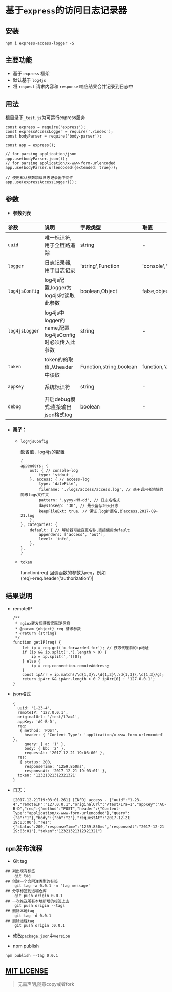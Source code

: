 
# 基于`express`的访问日志记录器

## 安装

```
npm i express-access-logger -S 
```

## 主要功能
- 基于 `express` 框架
- 默认基于 `log4js` 
- 将 `request` 请求内容和 `response` 响应结果合并记录到日志中

## 用法

根目录下`_test.js`为可运行express服务
		
```
const express = require('express');
const expressAccessLogger = require('./index');
const bodyParser = require('body-parser');
	
const app = express();
	
// for parsing application/json
app.use(bodyParser.json()); 
// for parsing application/x-www-form-urlencoded
app.use(bodyParser.urlencoded({extended: true})); 
	
// 使用默认参数加载日志记录器中间件
app.use(expressAccessLogger()); 
```

## 参数

- #### 参数列表

|参数|说明|字段类型|取值|默认值|
|:---|:---|:---|:---|:---|
|`uuid`|唯一标识符,用于全链路追踪|string|-|uuid|
|`logger`|日志记录器,用于日志记录|'string',Function|'console','log4js',function|console.log|
|`log4jsConfig `|log4js配置,logger为log4js时读取此参数|boolean,Object|false,object|false|
|`log4jsLogger`|log4js中logger的name,配置log4jsConfig时必须传入此参数|string|-|access|
|`token `|token的的取值,从header中读取|Function,string,boolean|function,'authorization',false|authorization|
|`appKey`|系统标识符|string|-|DEFAULT-APP|
|`debug`|开启debug模式:直接输出json格式log|boolean|-|true|

- #### 栗子：

	- `log4jsConfig`
	
		缺省值，log4js的配置
		
		```
		{
        appenders: {
            out: { // console-log
                type: 'stdout',
            }, access: { // access-log
                type: 'dateFile',
                filename: './logs/access/access.log', // 基于调用者地址的同级logs文件夹
                pattern: '.yyyy-MM-dd', // 日志名格式
                daysToKeep: '30', // 最长留存30天日志
                keepFileExt: true, // 保证.log扩展名,即access.2017-09-21.log
            },
        }, categories: {
            default: { // 解析器可能变更名称,直接使用default
                appenders: ['access', 'out'],
                level: 'info',
            },
        },
    	}
		```
	- `token`
	
	  	function(req) 回调函数的参数为req，例如(req)=>req.header('authorization')|
	  

## 结果说明

- remoteIP
 	
 	```
 	/**
	 * nginx转发后获取实际IP信息
	 * @param {object} req 请求参数
	 * @return {string}
	 */
 	function getIP(req) {
	    let ip = req.get('x-forwarded-for'); // 获取代理前的ip地址
	    if (ip && ip.split(',').length > 0) {
	        ip = ip.split(',')[0];
	    } else {
	        ip = req.connection.remoteAddress;
	    }
	    const ipArr = ip.match(/\d{1,3}\.\d{1,3}\.\d{1,3}\.\d{1,3}/g);
	    return ipArr && ipArr.length > 0 ? ipArr[0] : '127.0.0.1';
  	}
 	```
 	
- json格式

	```
	{ 
	  uuid: '1-23-4',
	  remoteIP: '127.0.0.1',
	  originalUrl: '/test/1?a=1',
	  appKey: 'AC-B-D',
	  req: 
	   { method: 'POST',
	     header: { 'Content-Type': 'application/x-www-form-urlencoded' },
	     query: { a: '1' },
	     body: { bb: '2' },
	     requestAt: '2017-12-21 19:03:00' },
	  res: 
	   { status: 200,
	     responseTime: '1259.850ms',
	     responseAt: '2017-12-21 19:03:01' },
	  token: '12321321312321321' 
	}
	``` 
- 日志：
 
 	```
 	[2017-12-21T19:03:01.261] [INFO] access - {"uuid":"1-23-4","remoteIP":"127.0.0.1","originalUrl":"/test/1?a=1","appKey":"AC-B-D","req":{"method":"POST","header":{"Content-Type":"application/x-www-form-urlencoded"},"query":{"a":"1"},"body":{"bb":"2"},"requestAt":"2017-12-21 19:03:00"},"res":{"status":200,"responseTime":"1259.850ms","responseAt":"2017-12-21 19:03:01"},"token":"12321321312321321"}
 	```
 	
## `npm`发布流程
- Git tag

```
## 列出现有标签
	git tag
## 创建一个含附注类型的标签
	git tag -a 0.0.1 -m 'tag message'
## 分享标签到远端仓库
	git push origin 0.0.1
## 一次推送所有本地新增的标签上去
	git push origin --tags
## 删除本地tag
	git tag -d 0.0.1
## 删除远程tag
	git push origin :0.0.1
```

- 修改`package.json`中`version`

- npm publish

```
npm publish --tag 0.0.1
```

 	
## [MIT LICENSE](./LICENSE.txt)
> 无需声明,随意copy或者fork
